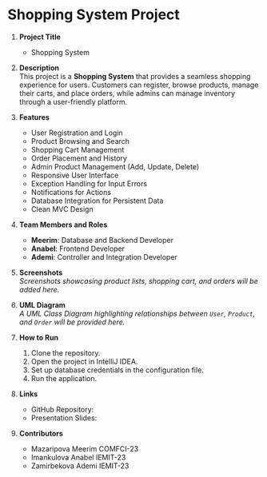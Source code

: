 # Shopping System Project

1. **Project Title**  
   - Shopping System  

2. **Description**  
   This project is a **Shopping System** that provides a seamless shopping experience for users. Customers can register, browse products, manage their carts, and place orders, while admins can manage inventory through a user-friendly platform.  

3. **Features**  
   - User Registration and Login  
   - Product Browsing and Search  
   - Shopping Cart Management  
   - Order Placement and History  
   - Admin Product Management (Add, Update, Delete)  
   - Responsive User Interface  
   - Exception Handling for Input Errors  
   - Notifications for Actions  
   - Database Integration for Persistent Data  
   - Clean MVC Design  

4. **Team Members and Roles**  
   - **Meerim**: Database and Backend Developer  
   - **Anabel**: Frontend Developer  
   - **Ademi**: Controller and Integration Developer  

5. **Screenshots**  
   *Screenshots showcasing product lists, shopping cart, and orders will be added here.*  

6. **UML Diagram**  
   *A UML Class Diagram highlighting relationships between `User`, `Product`, and `Order` will be provided here.*  

7. **How to Run**  
   1. Clone the repository.  
   2. Open the project in IntelliJ IDEA.  
   3. Set up database credentials in the configuration file.  
   4. Run the application.  

8. **Links**  
   - GitHub Repository:   
   - Presentation Slides: 

9. **Contributors**  
   - Mazaripova Meerim COMFCI-23  
   - Imankulova Anabel IEMIT-23 
   - Zamirbekova Ademi IEMIT-23  
